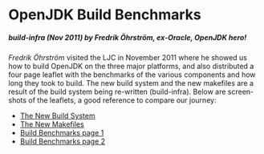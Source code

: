 # OpenJDK Build Benchmarks
##### build-infra (Nov 2011) by Fredrik Öhrström, ex-Oracle, OpenJDK hero!

*Fredrik Öhrström* visited the LJC in November 2011 where he showed us how to build OpenJDK on the three major platforms, and also distributed a four page leaflet with the benchmarks of the various components and how long they took to build. The new build system and the new makefiles are a result  of the build system being re-written (build-infra). Below are screen-shots of the leaflets, a good reference to compare our journey:

 * [The New Build System](https://drive.google.com/file/d/0B0fHiQR6gRybQkx4MHl1NDM4Z00/edit?usp=sharing)
 * [The New Makefiles](https://drive.google.com/file/d/0B0fHiQR6gRybVzh5d0JhR2MyTkE/edit?usp=sharing)
 * [Build Benchmarks page 1](https://drive.google.com/file/d/0B0fHiQR6gRybQlVjWnpUNUIxS1E/edit?usp=sharing)
 * [Build Benchmarks page 2](https://drive.google.com/file/d/0B0fHiQR6gRybbVFlY0k4THhnTHM/edit?usp=sharing)